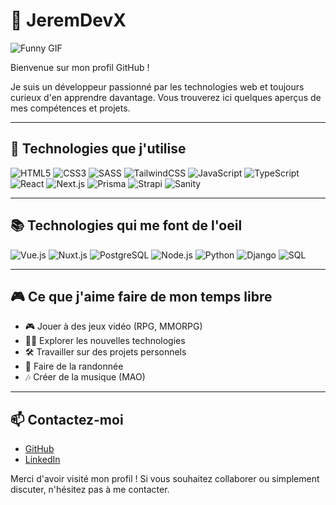 # 👋 JeremDevX
![Funny GIF](https://media0.giphy.com/media/v1.Y2lkPTc5MGI3NjExYmk2eG05bWMzeDlnazBxbXNlbmc0dXVncmJ0YzY3NzJtdWRkNmRrOCZlcD12MV9pbnRlcm5hbF9naWZfYnlfaWQmY3Q9Zw/xTiIzJSKB4l7xTouE8/giphy.webp)

Bienvenue sur mon profil GitHub !

Je suis un développeur passionné par les technologies web et toujours curieux d'en apprendre davantage. Vous trouverez ici quelques aperçus de mes compétences et projets.

---

## 🚀 Technologies que j'utilise

![HTML5](https://img.shields.io/badge/HTML5-E34F26?style=flat&logo=html5&logoColor=white)
![CSS3](https://img.shields.io/badge/CSS3-1572B6?style=flat&logo=css3&logoColor=white)
![SASS](https://img.shields.io/badge/SASS-CC6699?style=flat&logo=sass&logoColor=white)
![TailwindCSS](https://img.shields.io/badge/TailwindCSS-38B2AC?style=flat&logo=tailwind-css&logoColor=white)
![JavaScript](https://img.shields.io/badge/JavaScript-F7DF1E?style=flat&logo=javascript&logoColor=black)
![TypeScript](https://img.shields.io/badge/TypeScript-007ACC?style=flat&logo=typescript&logoColor=white)
![React](https://img.shields.io/badge/React-61DAFB?style=flat&logo=react&logoColor=black)
![Next.js](https://img.shields.io/badge/Next.js-000000?style=flat&logo=nextdotjs&logoColor=white)
![Prisma](https://img.shields.io/badge/Prisma-2D3748?style=flat&logo=prisma&logoColor=white)
![Strapi](https://img.shields.io/badge/Strapi-2D3748?style=flat&logo=strapi&logoColor=white)
![Sanity](https://img.shields.io/badge/Sanity-F03E2F?style=flat&logo=sanity&logoColor=white)

---

## 📚 Technologies qui me font de l'oeil

![Vue.js](https://img.shields.io/badge/Vue.js-4FC08D?style=flat&logo=vue.js&logoColor=white)
![Nuxt.js](https://img.shields.io/badge/Nuxt.js-00C58E?style=flat&logo=nuxtdotjs&logoColor=white)
![PostgreSQL](https://img.shields.io/badge/PostgreSQL-336791?style=flat&logo=postgresql&logoColor=white)
![Node.js](https://img.shields.io/badge/Node.js-339933?style=flat&logo=nodedotjs&logoColor=white)
![Python](https://img.shields.io/badge/Python-3776AB?style=flat&logo=python&logoColor=white)
![Django](https://img.shields.io/badge/Django-092E20?style=flat&logo=django&logoColor=white)
![SQL](https://img.shields.io/badge/SQL-4479A1?style=flat&logo=sqlite&logoColor=white)

---

## 🎮 Ce que j'aime faire de mon temps libre

- 🎮 Jouer à des jeux vidéo (RPG, MMORPG)
- 🧑‍💻 Explorer les nouvelles technologies
- 🛠️ Travailler sur des projets personnels
- 🥾 Faire de la randonnée
- 🎶 Créer de la musique (MAO)

---

## 📫 Contactez-moi

- [GitHub](https://github.com/JeremDevX)
- [LinkedIn](https://www.linkedin.com/in/jeremie-lavergnat/)

Merci d'avoir visité mon profil ! Si vous souhaitez collaborer ou simplement discuter, n'hésitez pas à me contacter.

<!--
**JeremDevX/JeremDevX** is a ✨ _special_ ✨ repository because its `README.md` (this file) appears on your GitHub profile.

Here are some ideas to get you started:

- 🔭 I’m currently working on ...
- 🌱 I’m currently learning ...
- 👯 I’m looking to collaborate on ...
- 🤔 I’m looking for help with ...
- 💬 Ask me about ...
- 📫 How to reach me: ...
- 😄 Pronouns: ...
- ⚡ Fun fact: ...
-->
